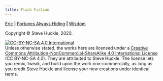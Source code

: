 ```yaml
---
title: Flash Fiction
---
```


[Eric](/posts/flashFiction/Eric) **&#124;** [Fortunes Always Hiding](/posts/flashFiction/FortunesAlwaysHiding) **&#124;** [Wisdom](/posts/flashFiction/Wisdom)

Copyright © Steve Huckle, 2020.

<a rel="license" href="http://creativecommons.org/licenses/by-nc-sa/4.0/"><img alt="CC-BY-NC-SA 4.0 International" style="border-width:0" src="https://i.creativecommons.org/l/by-nc-sa/4.0/88x31.png" /></a><br />
Unless otherwise stated, the works here are licensed under a [Creative Commons Attribution-NonCommercial-ShareAlike 4.0 International License](https://creativecommons.org/licenses/by-nc-sa/4.0/) (CC BY-NC-SA 4.0). They are attributed to Steve Huckle. The license lets you remix, tweak, and build upon the work non-commercially, as long as you credit Steve Huckle and license your new creations under identical terms.
